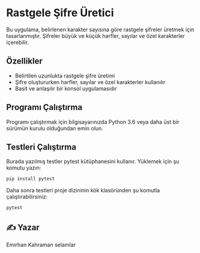 # Rastgele Şifre Üretici

Bu uygulama, belirlenen karakter sayısına göre rastgele şifreler üretmek için tasarlanmıştır. Şifreler büyük ve küçük harfler, sayılar ve özel karakterler içerebilir.

## Özellikler

- Belirtilen uzunlukta rastgele şifre üretimi
- Şifre oluştururken harfler, sayılar ve özel karakterler kullanılır
- Basit ve anlaşılır bir konsol uygulamasıdır

## Programı Çalıştırma

Programı çalıştırmak için bilgisayarınızda Python 3.6 veya daha üst bir sürümün kurulu olduğundan emin olun.

## Testleri Çalıştırma

Burada yazılmış testler pytest kütüphanesini kullanır. Yüklemek için şu komutu yazın:
```bash
pip install pytest
```

Daha sonra testleri proje dizininin kök klasöründen şu komutla çalıştırabilirsiniz:
```bash
pytest
```

## ✍️ Yazar

Emirhan Kahraman selamlar
